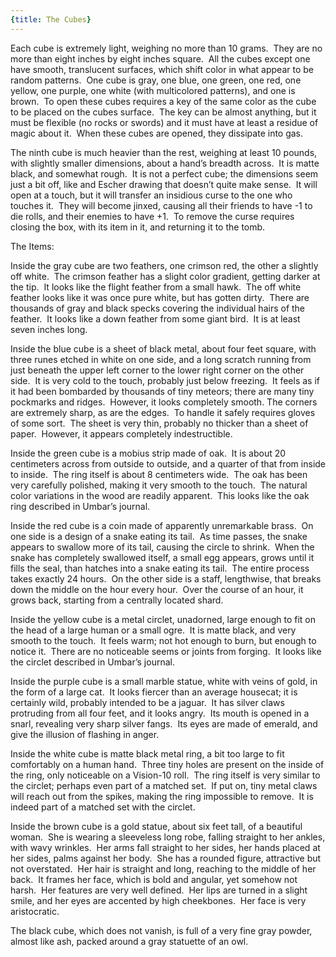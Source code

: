 ```yaml
---
{title: The Cubes}
---
```



Each cube is extremely light, weighing no more than 10 grams.  They are no more than eight inches by eight inches square.  All the cubes except one have smooth, translucent surfaces, which shift color in what appear to be random patterns.  One cube is gray, one blue, one green, one red, one yellow, one purple, one white (with multicolored patterns), and one is brown.  To open these cubes requires a key of the same color as the cube to be placed on the cubes surface.  The key can be almost anything, but it must be flexible (no rocks or swords) and it must have at least a residue of magic about it.  When these cubes are opened, they dissipate into gas.  

The ninth cube is much heavier than the rest, weighing at least 10 pounds, with slightly smaller dimensions, about a hand’s breadth across.  It is matte black, and somewhat rough.  It is not a perfect cube; the dimensions seem just a bit off, like and Escher drawing that doesn’t quite make sense.  It will open at a touch, but it will transfer an insidious curse to the one who touches it.  They will become jinxed, causing all their friends to have -1 to die rolls, and their enemies to have +1.  To remove the curse requires closing the box, with its item in it, and returning it to the tomb. 

The Items: 

Inside the gray cube are two feathers, one crimson red, the other a slightly off white.  The crimson feather has a slight color gradient, getting darker at the tip.  It looks like the flight feather from a small hawk.  The off white feather looks like it was once pure white, but has gotten dirty.  There are thousands of gray and black specks covering the individual hairs of the feather.  It looks like a down feather from some giant bird.  It is at least seven inches long.   

Inside the blue cube is a sheet of black metal, about four feet square, with three runes etched in white on one side, and a long scratch running from just beneath the upper left corner to the lower right corner on the other side.  It is very cold to the touch, probably just below freezing.  It feels as if it had been bombarded by thousands of tiny meteors; there are many tiny pockmarks and ridges.  However, it looks completely smooth. The corners are extremely sharp, as are the edges.  To handle it safely requires gloves of some sort.  The sheet is very thin, probably no thicker than a sheet of paper.  However, it appears completely indestructible.     

Inside the green cube is a mobius strip made of oak.  It is about 20 centimeters across from outside to outside, and a quarter of that from inside to inside.  The ring itself is about 8 centimeters wide.  The oak has been very carefully polished, making it very smooth to the touch.  The natural color variations in the wood are readily apparent.  This looks like the oak ring described in Umbar’s journal. 

Inside the red cube is a coin made of apparently unremarkable brass.  On one side is a design of a snake eating its tail.  As time passes, the snake appears to swallow more of its tail, causing the circle to shrink.  When the snake has completely swallowed itself, a small egg appears, grows until it fills the seal, than hatches into a snake eating its tail.  The entire process takes exactly 24 hours.  On the other side is a staff, lengthwise, that breaks down the middle on the hour every hour.  Over the course of an hour, it grows back, starting from a centrally located shard.  

Inside the yellow cube is a metal circlet, unadorned, large enough to fit on the head of a large human or a small ogre.  It is matte black, and very smooth to the touch.  It feels warm; not hot enough to burn, but enough to notice it.  There are no noticeable seems or joints from forging.  It looks like the circlet described in Umbar’s journal.  

Inside the purple cube is a small marble statue, white with veins of gold, in the form of a large cat.  It looks fiercer than an average housecat; it is certainly wild, probably intended to be a jaguar.  It has silver claws protruding from all four feet, and it looks angry.  Its mouth is opened in a snarl, revealing very sharp silver fangs.  Its eyes are made of emerald, and give the illusion of flashing in anger.   

Inside the white cube is matte black metal ring, a bit too large to fit comfortably on a human hand.  Three tiny holes are present on the inside of the ring, only noticeable on a Vision-10 roll.  The ring itself is very similar to the circlet; perhaps even part of a matched set.  If put on, tiny metal claws will reach out from the spikes, making the ring impossible to remove.  It is indeed part of a matched set with the circlet.    

Inside the brown cube is a gold statue, about six feet tall, of a beautiful woman.  She is wearing a sleeveless long robe, falling straight to her ankles, with wavy wrinkles.  Her arms fall straight to her sides, her hands placed at her sides, palms against her body.  She has a rounded figure, attractive but not overstated.  Her hair is straight and long, reaching to the middle of her back.  It frames her face, which is bold and angular, yet somehow not harsh.  Her features are very well defined.  Her lips are turned in a slight smile, and her eyes are accented by high cheekbones.  Her face is very aristocratic.  

The black cube, which does not vanish, is full of a very fine gray powder, almost like ash, packed around a gray statuette of an owl.